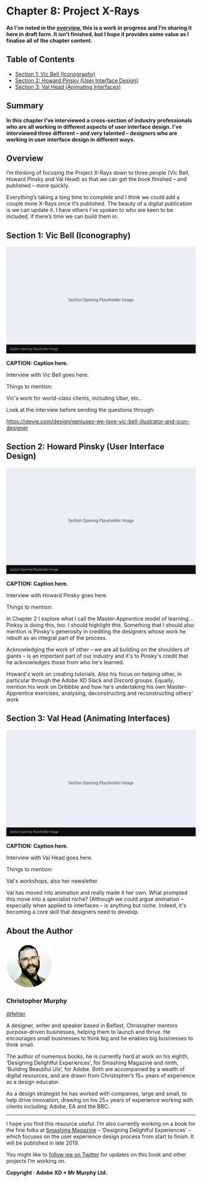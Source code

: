 Chapter 8: Project X-Rays
=========================

<!-- 589 Words -->

**As I’ve noted in the [overview](https://github.com/fehler/building-beautiful-uis/blob/master/00-Overview.md), this is a work in progress and I’m sharing it here in draft form. It isn’t finished, but I hope it provides some value as I finalise all of the chapter content.**



Table of Contents
-----------------

+ [Section 1: Vic Bell (Iconography)](#)
+ [Section 2: Howard Pinsky (User Interface Design)](#)
+ [Section 3: Val Head (Animating Interfaces)](#)



Summary
-------

**In this chapter I’ve interviewed a cross-section of industry professionals who are all working in different aspects of user interface design. I've interviewed three different – and very talented – designers who are working in user interface design in different ways.**



Overview
--------

I’m thinking of focusing the Project X-Rays down to three people (Vic Bell, Howard Pinsky and Val Head) so that we can get the book finished – and published – more quickly.

Everything’s taking a long time to complete and I think we could add a couple more X-Rays once it’s published. The beauty of a digital publication is we can update it. I have others I’ve spoken to who are keen to be included, if there’s time we can build them in.



Section 1: Vic Bell (Iconography)
---------------------------------

![Placeholder Image](images/section-opening-placeholder-image.png)

**CAPTION: Caption here.**


Interview with Vic Bell goes here.

Things to mention:

Vic's work for world-class clients, including Uber, etc..

Look at the interview before sending the questions through:

https://idevie.com/design/geniuses-we-love-vic-bell-illustrator-and-icon-designer


Section 2: Howard Pinsky (User Interface Design)
------------------------------------------------

![Placeholder Image](images/section-opening-placeholder-image.png)

**CAPTION: Caption here.**


Interview with Howard Pinsky goes here.

Things to mention:

In Chapter 2 I explore what I call the Master-Apprentice model of learning… Pinksy is doing this, too. I should highlight this. Something that I should also mention is Pinsky's generosity in crediting the designers whose work he rebuilt as an integral part of the process.

Acknowledging the work of other – we are all building on the shoulders of giants – is an important part of our industry and it's to Pinsky's credit that he acknowledges those from who he's learned.

Howard's work on creating tutorials. Also his focus on helping other, in particular through the Adobe XD Slack and Discord groups. Equally, mention his work on Dribbble and how he's undertaking his own Master-Apprentice exercises, analysing, deconstructing and reconstructing others’ work



Section 3: Val Head (Animating Interfaces)
------------------------------------------

![Placeholder Image](images/section-opening-placeholder-image.png)

**CAPTION: Caption here.**


Interview with Val Head goes here.

Things to mention:

Val's workshops, also her newsletter.

Val has moved into animation and really made it her own. What prompted this move into a specialist niche? (Although we could argue animation – especially when applied to interfaces – is anything but niche. Indeed, it's becoming a core skill that designers need to develop.



About the Author
----------------

![Christopher Murphy](images/overview/mr-murphy.png)

### Christopher Murphy

[@fehler](https://www.twitter.com/fehler)

A designer, writer and speaker based in Belfast, Christopher mentors purpose-driven businesses, helping them to launch and thrive. He encourages small businesses to think big and he enables big businesses to think small.

The author of numerous books, he is currently hard at work on his eighth, ‘Designing Delightful Experiences’, for Smashing Magazine and ninth, ‘Building Beautiful UIs’, for Adobe. Both are accompanied by a wealth of digital resources, and are drawn from Christopher’s 15+ years of experience as a design educator.

As a design strategist he has worked with companies, large and small, to help drive innovation, drawing on his 25+ years of experience working with clients including: Adobe, EA and the BBC.



---



I hope you find this resource useful. I’m also currently working on a book for the fine folks at [Smashing Magazine](https://www.smashingmagazine.com) – ‘Designing Delightful Experiences’ – which focuses on the user experience design process from start to finish. It will be published in late 2019.

You might like to [follow me on Twitter](https://www.twitter.com/fehler) for updates on this book and other projects I’m working on.

**Copyright · Adobe XD + Mr Murphy Ltd.**


<!--

Bonus Content

I think the bonus content for this chapter will be Master-Apprentice exercises where I get permission from each of the people we interview to explore an example of their work.

I’ll then analyse, deconstruct and reconstruct it using XD. I’ve run this past the interviewees and it shouldn’t be a problem.

-->